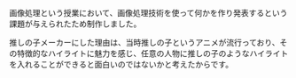 画像処理という授業において、画像処理技術を使って何かを作り発表するという課題が与えられたため制作しました。

推しの子メーカーにした理由は、当時推しの子というアニメが流行っており、その特徴的なハイライトに魅力を感じ、任意の人物に推しの子のようなハイライトを入れることができると面白いのではないかと考えたからです。

